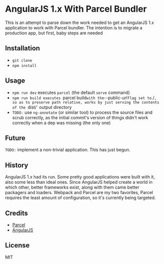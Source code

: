 # AngularJS 1.x With Parcel Bundler

This is an attempt to parse down the work needed to get an AngularJS 1.x application to work with Parcel bundler. The intention is to migrate a production app, but first, baby steps are needed

## Installation

- `git clone`
- `npm install`

## Usage

- `npm run dev` executes `parcel` (the default `serve` command)
- `npm run build executes `parcel build` with the `--public-url` flag set to `./`, so as to preserve path relative, works by just serving the contents of the `dist/` output directory
- `TODO:` use `ng-annotate` (or similar tool) to process the source files and scrub correctly, as the initial commit's version of things didn't work correctly when a dep was missing (the only one)

## Future

`TODO:` implement a non-trivial application. This has just begun.

## History

AngularJS 1.x had its run. Some pretty good applications were built with it, also some less than ideal ones. Since AngularJS helped create a world in which other, better frameworks exist, along with them came better packagers and loaders. Webpack and Parcel are my two favorites, Parcel requires the least amount of configuration, so it's currently being targeted.

## Credits

- [Parcel](https://parceljs.org/)
- [AngularJS](https://angularjs.org/)

## License

MIT
